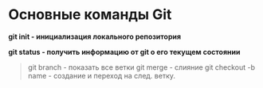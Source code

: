 # Основные команды Git
**git init - инициализация локального репозитория**

**git status - получить информацию от git о его текущем состоянии**

>git branch - показать все ветки 
>git merge - слияние 
>git checkout -b name - создание и переход на след. ветку.



